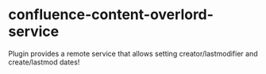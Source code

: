 confluence-content-overlord-service
===================================

Plugin provides a remote service that allows setting creator/lastmodifier and create/lastmod dates! 
